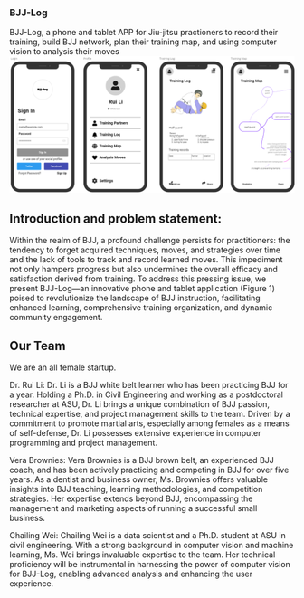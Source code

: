 ### BJJ-Log
BJJ-Log, a phone and tablet APP for Jiu-jitsu practioners to record their training, build BJJ network, plan their training map, and using computer vision to analysis their moves ![](Picture1.png) 

## Introduction and problem statement:

Within the realm of BJJ, a profound challenge persists for practitioners: the tendency to forget acquired techniques, moves, and strategies over time and the lack of tools to track and record learned moves. This impediment not only hampers progress but also undermines the overall efficacy and satisfaction derived from training. To address this pressing issue, we present BJJ-Log—an innovative phone and tablet application (Figure 1) poised to revolutionize the landscape of BJJ instruction, facilitating enhanced learning, comprehensive training organization, and dynamic community engagement.

## Our Team

We are an all female startup.

Dr. Rui Li: Dr. Li is a BJJ white belt learner who has been practicing BJJ for a year. Holding a Ph.D. in Civil Engineering and working as a postdoctoral researcher at ASU, Dr. Li brings a unique combination of BJJ passion, technical expertise, and project management skills to the team. Driven by a commitment to promote martial arts, especially among females as a means of self-defense, Dr. Li possesses extensive experience in computer programming and project management.

Vera Brownies: Vera Brownies is a BJJ brown belt, an experienced BJJ coach, and has been actively practicing and competing in BJJ for over five years. As a dentist and business owner, Ms. Brownies offers valuable insights into BJJ teaching, learning methodologies, and competition strategies. Her expertise extends beyond BJJ, encompassing the management and marketing aspects of running a successful small business.

Chailing Wei: Chailing Wei is a data scientist and a Ph.D. student at ASU in civil engineering. With a strong background in computer vision and machine learning, Ms. Wei brings invaluable expertise to the team. Her technical proficiency will be instrumental in harnessing the power of computer vision for BJJ-Log, enabling advanced analysis and enhancing the user experience.
